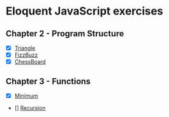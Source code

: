 # Eloquent JavaScript exercises

## Chapter 2 - Program Structure

- [X] [Triangle](./chapter-2-program-structure/triangle.js)
- [X] [FizzBuzz](./chapter-2-program-structure/fizz-buzz.js)
- [X] [ChessBoard](./chapter-2-program-structure/chess-board.js)

## Chapter 3 - Functions

- [X] [Minimum](./chapter-3-functions/minimum.js)
- [] [Recursion](./chapter-3-functions/recursion.js)
